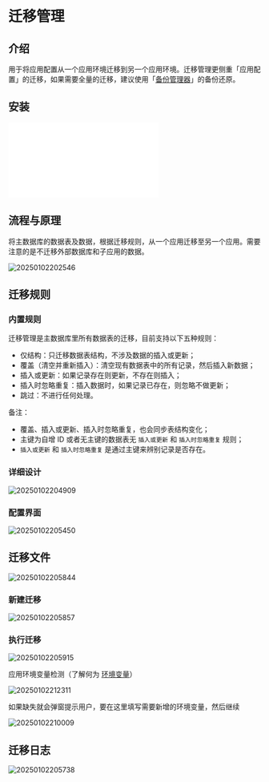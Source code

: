 # 迁移管理

<PluginInfo licenseBundled="true" name="migration-manager"></PluginInfo>

## 介绍

用于将应用配置从一个应用环境迁移到另一个应用环境。迁移管理更侧重「应用配置」的迁移，如果需要全量的迁移，建议使用「[备份管理器](/handbook/backups)」的备份还原。

## 安装

<embed src="../backups/install.md"></embed>

## 流程与原理

将主数据库的数据表及数据，根据迁移规则，从一个应用迁移至另一个应用。需要注意的是不迁移外部数据库和子应用的数据。

![20250102202546](https://static-docs.nocobase.com/20250102202546.png)

## 迁移规则

### 内置规则

迁移管理是主数据库里所有数据表的迁移，目前支持以下五种规则：

- 仅结构：只迁移数据表结构，不涉及数据的插入或更新；
- 覆盖（清空并重新插入）：清空现有数据表中的所有记录，然后插入新数据；
- 插入或更新：如果记录存在则更新，不存在则插入；
- 插入时忽略重复：插入数据时，如果记录已存在，则忽略不做更新；
- 跳过：不进行任何处理。

备注：

- 覆盖、插入或更新、插入时忽略重复，也会同步表结构变化；
- 主键为自增 ID 或者无主键的数据表无 `插入或更新` 和 `插入时忽略重复` 规则；
- `插入或更新` 和 `插入时忽略重复` 是通过主键来辨别记录是否存在。

### 详细设计

![20250102204909](https://static-docs.nocobase.com/20250102204909.png)

### 配置界面

![20250102205450](https://static-docs.nocobase.com/20250102205450.png)

## 迁移文件

![20250102205844](https://static-docs.nocobase.com/20250102205844.png)

### 新建迁移

![20250102205857](https://static-docs.nocobase.com/20250102205857.png)

### 执行迁移

![20250102205915](https://static-docs.nocobase.com/20250102205915.png)

应用环境变量检测（了解何为 [环境变量](/handbook/environment-variables)）

![20250102212311](https://static-docs.nocobase.com/20250102212311.png)

如果缺失就会弹窗提示用户，要在这里填写需要新增的环境变量，然后继续

![20250102210009](https://static-docs.nocobase.com/20250102210009.png)

## 迁移日志

![20250102205738](https://static-docs.nocobase.com/20250102205738.png)
